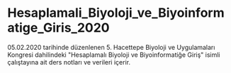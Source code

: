 # Hesaplamali_Biyoloji_ve_Biyoinformatige_Giris_2020
05.02.2020 tarihinde düzenlenen 5. Hacettepe Biyoloji ve Uygulamaları Kongresi dahilindeki "Hesaplamalı Biyoloji ve Biyoinformatiğe Giriş" isimli çalıştayına ait ders notları ve verileri içerir.
